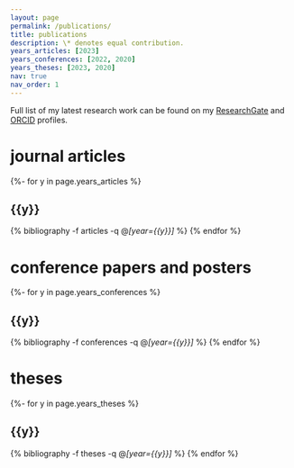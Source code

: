 ```yaml
---
layout: page
permalink: /publications/
title: publications
description: \* denotes equal contribution.
years_articles: [2023]
years_conferences: [2022, 2020]
years_theses: [2023, 2020]
nav: true
nav_order: 1
---
```


Full list of my latest research work can be found on my [ResearchGate](https://www.researchgate.net/profile/Toomas-Anijaerv) and [ORCID](https://orcid.org/0000-0002-3650-4230) profiles.

<div class="publications">

  <h1>journal articles</h1>

  {%- for y in page.years_articles %}
    <h2 class="year">{{y}}</h2>
    {% bibliography -f articles -q @*[year={{y}}]* %}
  {% endfor %}

  <h1>conference papers and posters</h1>

  {%- for y in page.years_conferences %}
    <h2 class="year">{{y}}</h2>
    {% bibliography -f conferences -q @*[year={{y}}]* %}
  {% endfor %}

  <h1>theses</h1>

  {%- for y in page.years_theses %}
    <h2 class="year">{{y}}</h2>
    {% bibliography -f theses -q @*[year={{y}}]* %}
  {% endfor %}

</div>
